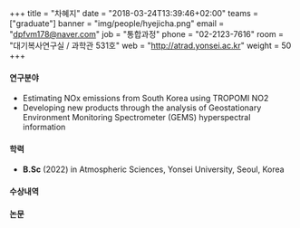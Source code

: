 +++
title = "차혜지"
date = "2018-03-24T13:39:46+02:00"
teams = ["graduate"]
banner = "img/people/hyejicha.png"
email = "dpfvm178@naver.com"
job = "통합과정"
phone = "02-2123-7616"
room = "대기복사연구실 / 과학관 531호"
web = "http://atrad.yonsei.ac.kr"
weight = 50
+++

#### 연구분야
+ Estimating NOx emissions from South Korea using TROPOMI NO2
+ Developing new products through the analysis of Geostationary Environment Monitoring Spectrometer (GEMS) hyperspectral information

#### 학력
 + **B.Sc** (2022) in Atmospheric Sciences, Yonsei University, Seoul, Korea

#### 수상내역


#### 논문
